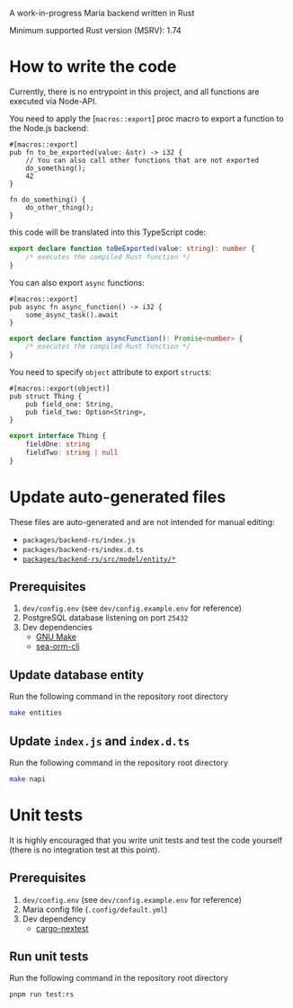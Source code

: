 A work-in-progress Maria backend written in Rust

Minimum supported Rust version (MSRV): 1.74

# How to write the code

Currently, there is no entrypoint in this project, and all functions are executed via Node-API.

You need to apply the [`macros::export`] proc macro to export a function to the Node.js backend:

```rust,ignore
#[macros::export]
pub fn to_be_exported(value: &str) -> i32 {
    // You can also call other functions that are not exported
    do_something();
    42
}

fn do_something() {
    do_other_thing();
}
```

this code will be translated into this TypeScript code:

```typescript
export declare function toBeExported(value: string): number {
    /* executes the compiled Rust function */
}
```

You can also export `async` functions:

```rust,ignore
#[macros::export]
pub async fn async_function() -> i32 {
    some_async_task().await
}
```

```typescript
export declare function asyncFunction(): Promise<number> {
    /* executes the compiled Rust function */
}
```

You need to specify `object` attribute to export `struct`s:

```rust,ignore
#[macros::export(object)]
pub struct Thing {
    pub field_one: String,
    pub field_two: Option<String>,
}
```

```typescript
export interface Thing {
    fieldOne: string
    fieldTwo: string | null
}
```

# Update auto-generated files

These files are auto-generated and are not intended for manual editing:
- `packages/backend-rs/index.js`
- `packages/backend-rs/index.d.ts`
- [`packages/backend-rs/src/model/entity/*`](crate::model::entity)

## Prerequisites

1. `dev/config.env` (see `dev/config.example.env` for reference)
2. PostgreSQL database listening on port `25432`
3. Dev dependencies
    - [GNU Make](<https://www.gnu.org/software/make/>)
    - [sea-orm-cli](<https://www.sea-ql.org/SeaORM/docs/generate-entity/sea-orm-cli/>)

## Update database entity

Run the following command in the repository root directory

```sh
make entities
```

## Update `index.js` and `index.d.ts`

Run the following command in the repository root directory

```sh
make napi
```

# Unit tests

It is highly encouraged that you write unit tests and test the code yourself (there is no integration test at this point).

## Prerequisites

1. `dev/config.env` (see `dev/config.example.env` for reference)
2. Maria config file (`.config/default.yml`)
3. Dev dependency
    - [cargo-nextest](<https://nexte.st/>)

## Run unit tests

Run the following command in the repository root directory

```sh
pnpm run test:rs
```
